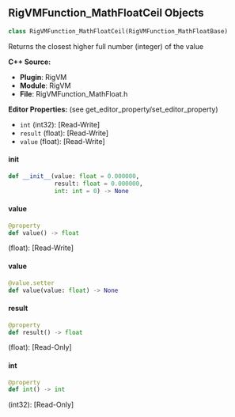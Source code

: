 ## RigVMFunction_MathFloatCeil Objects

```python
class RigVMFunction_MathFloatCeil(RigVMFunction_MathFloatBase)
```

Returns the closest higher full number (integer) of the value

**C++ Source:**

- **Plugin**: RigVM
- **Module**: RigVM
- **File**: RigVMFunction_MathFloat.h

**Editor Properties:** (see get_editor_property/set_editor_property)

- ``int`` (int32):  [Read-Write]
- ``result`` (float):  [Read-Write]
- ``value`` (float):  [Read-Write]

<a id="unreal.RigVMFunction_MathFloatCeil.__init__"></a>

#### __init__

```python
def __init__(value: float = 0.000000,
             result: float = 0.000000,
             int: int = 0) -> None
```

<a id="unreal.RigVMFunction_MathFloatCeil.value"></a>

#### value

```python
@property
def value() -> float
```

(float):  [Read-Write]

<a id="unreal.RigVMFunction_MathFloatCeil.value"></a>

#### value

```python
@value.setter
def value(value: float) -> None
```

<a id="unreal.RigVMFunction_MathFloatCeil.result"></a>

#### result

```python
@property
def result() -> float
```

(float):  [Read-Only]

<a id="unreal.RigVMFunction_MathFloatCeil.int"></a>

#### int

```python
@property
def int() -> int
```

(int32):  [Read-Only]

<a id="unreal.RigUnit_MathFloatCeil"></a>